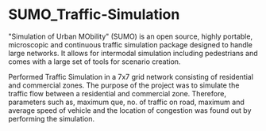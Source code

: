 # SUMO_Traffic-Simulation
"Simulation of Urban MObility" (SUMO) is an open source, highly portable, microscopic and continuous traffic simulation package designed to handle large networks. It allows for intermodal simulation including pedestrians and comes with a large set of tools for scenario creation.

Performed Traffic Simulation in a 7x7 grid network consisting of residential and commercial zones. The purpose of the project was to simulate the traffic flow between a residential and commercial zone. Therefore, parameters such as, maximum que, no. of traffic on road, maximum and average speed of vehicle and the location of congestion was found out by performing the simulation.
